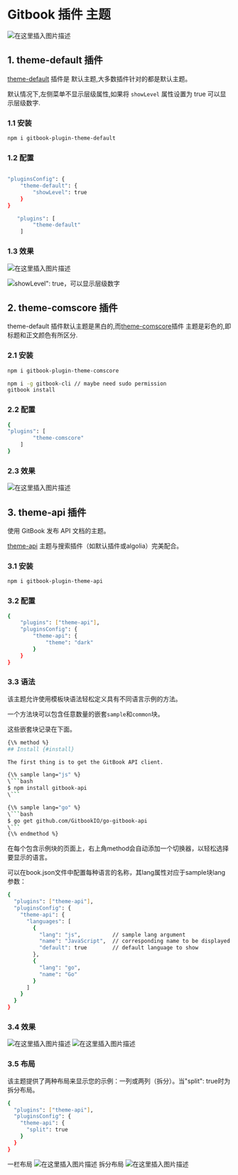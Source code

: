 #  Gitbook 插件 主题


![在这里插入图片描述](https://img-blog.csdnimg.cn/3dd355e4403b45a38456df33e1082cb7.gif#pic_center)


##  1. theme-default 插件
[theme-default](https://www.npmjs.com/package/gitbook-plugin-theme-default) 插件是 默认主题,大多数插件针对的都是默认主题。

默认情况下,左侧菜单不显示层级属性,如果将 `showLevel` 属性设置为 true 可以显示层级数字.
###  1.1 安装

```bash
npm i gitbook-plugin-theme-default
```
###  1.2 配置

```bash

"pluginsConfig": {
    "theme-default": {
        "showLevel": true
    }
}

   "plugins": [
        "theme-default"
    ]
```

###  1.3 效果
![在这里插入图片描述](https://img-blog.csdnimg.cn/6051abe6064e48eeb7a0cb5c69abd064.png)

![showLevel": true，可以显示层级数字](https://img-blog.csdnimg.cn/4d928cc828ce44cab2d394bee6365f05.png)

##  2. theme-comscore 插件
theme-default 插件默认主题是黑白的,而[theme-comscore](https://www.npmjs.com/package/gitbook-plugin-theme-comscore)插件 主题是彩色的,即标题和正文颜色有所区分.

### 2.1 安装

```bash
npm i gitbook-plugin-theme-comscore

npm i -g gitbook-cli // maybe need sudo permission
gitbook install
```


### 2.2 配置

```bash
{
"plugins": [
        "theme-comscore"
    ]
}
```

###  2.3 效果
![在这里插入图片描述](https://img-blog.csdnimg.cn/db1fc1c6889b4521863d62eec23b02ef.png)

##  3. theme-api 插件
使用 GitBook 发布 API 文档的主题。

[theme-api](https://www.npmjs.com/package/gitbook-plugin-theme-api) 主题与搜索插件（如默认插件或algolia）完美配合。
### 3.1 安装

```bash
npm i gitbook-plugin-theme-api
```

### 3.2 配置

```bash
{
    "plugins": ["theme-api"],
    "pluginsConfig": {
        "theme-api": {
            "theme": "dark"
        }
    }
}
```
###  3.3 语法
该主题允许使用模板块语法轻松定义具有不同语言示例的方法。

一个方法块可以包含任意数量的嵌套`sample`和`common`块。

这些嵌套块记录在下面。

```bash
{\% method %}
## Install {#install}

The first thing is to get the GitBook API client.

{\% sample lang="js" %}
\```bash
$ npm install gitbook-api
\```

{\% sample lang="go" %}
\```bash
$ go get github.com/GitbookIO/go-gitbook-api
\```
{\% endmethod %}
```

在每个包含示例块的页面上，右上角method会自动添加一个切换器，以轻松选择要显示的语言。

可以在book.json文件中配置每种语言的名称，其lang属性对应于sample块lang参数：

```bash
{
  "plugins": ["theme-api"],
  "pluginsConfig": {
    "theme-api": {
      "languages": [
        {
          "lang": "js",          // sample lang argument
          "name": "JavaScript",  // corresponding name to be displayed
          "default": true        // default language to show
        },
        {
          "lang": "go",
          "name": "Go"
        }
      ]
    }
  }
}
```

### 3.4 效果
![在这里插入图片描述](https://img-blog.csdnimg.cn/cfc2ef47ab5f4e8bb2b3a0b9776c95d3.png)
![在这里插入图片描述](https://img-blog.csdnimg.cn/9cb010a0f2884bb1acded6ea2db71ed3.png)
###  3.5 布局
该主题提供了两种布局来显示您的示例：一列或两列（拆分）。当"split": true时为拆分布局。
```bash
{
  "plugins": ["theme-api"],
  "pluginsConfig": {
    "theme-api": {
      "split": true
    }
  }
}
```
一栏布局
![在这里插入图片描述](https://img-blog.csdnimg.cn/6d14bd09993149bdbf20c1cf05864192.png)
拆分布局
![在这里插入图片描述](https://img-blog.csdnimg.cn/f939649c2dc34a7e8426141a2501267e.png)
